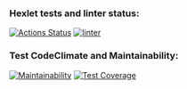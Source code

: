 ### Hexlet tests and linter status:
[![Actions Status](https://github.com/Mentavr/frontend-project-lvl3/workflows/hexlet-check/badge.svg)](https://github.com/Mentavr/frontend-project-lvl3/actions)
[![linter](https://github.com/Mentavr/frontend-project-lvl3/actions/workflows/test.yml/badge.svg)](https://github.com/Mentavr/frontend-project-lvl3/actions/workflows/test.yml)

### Test CodeClimate and Maintainability:
[![Maintainability](https://api.codeclimate.com/v1/badges/bbb9bccc11ec5db9012f/maintainability)](https://codeclimate.com/github/Mentavr/frontend-project-lvl3/maintainability)
[![Test Coverage](https://api.codeclimate.com/v1/badges/bbb9bccc11ec5db9012f/test_coverage)](https://codeclimate.com/github/Mentavr/frontend-project-lvl3/test_coverage)